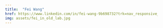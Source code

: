 ```yaml
---
title:  "Fei Wang"
href: https://www.linkedin.com/in/fei-wang-9b698732?trk=nav_responsive_tab_profile_pic
img: assets/fei_in_old_lab.jpg
---
```

